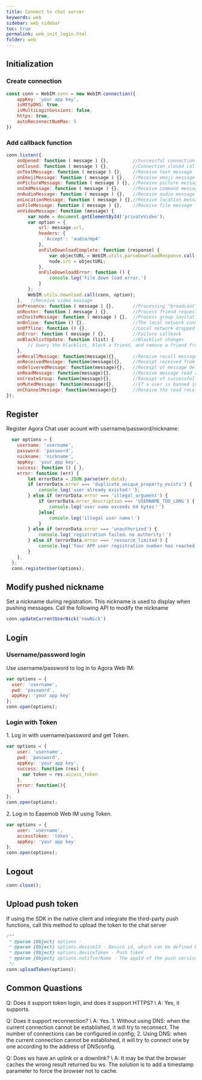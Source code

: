 ```yaml
---
title: Connect to chat server
keywords: web
sidebar: web_sidebar
toc: true
permalink: web_init_login.html
folder: web
---
```


## Initialization 

### Create connection

``` javascript
const conn = WebIM.conn = new WebIM.connection({
    appKey: 'your app key',
    isHttpDNS: true,
    isMultiLoginSessions: false,
    https: true,
    autoReconnectNumMax: 5
})
```

### Add callback function

``` javascript
conn.listen({
    onOpened: function ( message ) {},         //Successful connection callback 
    onClosed: function ( message ) {},         //Connection closed callback 
    onTextMessage: function ( message ) {},    //Receive text message
    onEmojiMessage: function ( message ) {},   //Receive emoji message
    onPictureMessage: function ( message ) {}, //Receive picture message
    onCmdMessage: function ( message ) {},     //Receive command message 
    onAudioMessage: function ( message ) {},   //Receive audio message
    onLocationMessage: function ( message ) {},//Receive location message
    onFileMessage: function ( message ) {},    //Receive file message
    onVideoMessage: function (message) {
        var node = document.getElementById('privateVideo');
        var option = {
            url: message.url,
            headers: {
              'Accept': 'audio/mp4'
            },
            onFileDownloadComplete: function (response) {
                var objectURL = WebIM.utils.parseDownloadResponse.call(conn, response);
                node.src = objectURL;
            },
            onFileDownloadError: function () {
                console.log('File down load error.')
            }
        };
        WebIM.utils.download.call(conn, option);
    },   //Receive video message
    onPresence: function ( message ) {},       //Processing "broadcast" or "publish-subscribe" messages, such as contact subscription requests, processing groups, chat rooms being kicked and disbanded, etc.
    onRoster: function ( message ) {},         //Process friend request
    onInviteMessage: function ( message ) {},  //Process group invitation
    onOnline: function () {},                  //The local network connection is successful
    onOffline: function () {},                 //Local network dropped
    onError: function ( message ) {},          //Failure callback
    onBlacklistUpdate: function (list) {       //Blacklist changes
        // Query the blacklist, block a friend, and remove a friend from the blacklist will call back this function. The list is all the information of the existing friends in the blacklist
    },
    onRecallMessage: function(message){},      //Receive recall message callback
    onReceivedMessage: function(message){},    //Receipt received from message delivery server
    onDeliveredMessage: function(message){},   //Receipt of message delivery to the client
    onReadMessage: function(message){},        //Receive message read receipt
    onCreateGroup: function(message){},        //Receipt of successful group creation (createGroupNew needs to be called)
    onMutedMessage: function(message){},       //If a user is banned in group A, this callback will be sent to group A and the message will not be delivered to other members of the group
    onChannelMessage: function(message){}      //Receive the read receipt of the entire conversation, and the message will be received in this callback when the other party sends a channel ack
});
```

## Register

Register Agora Chat user acount with username/password/nickname:

``` javascript
  var options = { 
    username: 'username',
    password: 'password',
    nickname: 'nickname',
    appKey: 'your app key',
    success: function () { },  
    error: function (err) {
        let errorData = JSON.parse(err.data);
        if (errorData.error === 'duplicate_unique_property_exists') {
            console.log('user already existed！');
        } else if (errorData.error === 'illegal_argument') {
            if (errorData.error_description === 'USERNAME_TOO_LONG') {
                console.log('user name exceeds 64 bytes！')
            }else{
                console.log('illegal user name！')
            }
        } else if (errorData.error === 'unauthorized') {
            console.log('registration failed，no authority！')
        } else if (errorData.error === 'resource_limited') {
            console.log('Your APP user registration number has reached the limit, please upgrade to the enterprise version！')
        }
    }, 
  }; 
  conn.registerUser(options);
```

## Modify pushed nickname 

Set a nickname during registration. This nickname is used to display when pushing messages. Call the following API to modify the nickname 

``` javascript
conn.updateCurrentUserNick('newNick')
```

## Login 

### Username/password login 

Use username/password to log in to Agora Web IM: 

``` javascript
var options = { 
  user: 'username',
  pwd: 'password',
  appKey: 'your app key'
};
conn.open(options);
```

### Login with Token 

1\. Log in with username/password and get Token. 

``` javascript
var options = {
    user: 'username',
    pwd: 'password',
    appKey: 'your app key',
    success: function (res) {
      var token = res.access_token
    },
    error: function(){
    }
};
conn.open(options);
```

2\. Log in to Easemob Web IM using Token.

``` javascript
var options = {
    user: 'username',
    accessToken: 'token',
    appKey: 'your app key'
};
conn.open(options);
```

## Logout

``` javascript
conn.close();
```

## Upload push token

If using the SDK in the native client and integrate the third-party push functions, call this method to upload the token to the chat server

``` javascript
/**
 * @param {Object} options - 
 * @param {Object} options.deviceId - Device id, which can be defined by yourself, generally used to identify the same device
 * @param {Object} options.deviceToken - Push token
 * @param {Object} options.notifierName - The appId of the push service is senderId for FCM, and “appId+#+AppKey ”for VIVO 
 */
conn.uploadToken(options);
```


## Common Quastions

Q: Does it support token login, and does it support HTTPS? \ 
A: Yes, it supports.

Q: Does it support reconnection? \ 
A:
Yes. 1. Without using DNS: when the current connection cannot be established, it will try to reconnect. The number of connections can be configured in config; 2. Using DNS: when the current connection cannot be established, it will try to connect one by one according to the address of DNSconfig.

Q: Does ws have an uplink or a downlink? \ 
A:
It may be that the browser caches the wrong result returned bu ws. The solution is to add a timestamp parameter to force the browser not to cache. 

